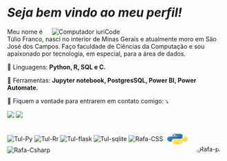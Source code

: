 # *Seja bem vindo ao meu perfil!*


<img src="https://raw.githubusercontent.com/MicaelliMedeiros/micaellimedeiros/master/image/computer-illustration.png" min-width="400px" max-width="400px" width="400px" align="right" alt="Computador iuriCode">

<p align="left"> 
  Meu nome é Túlio Franco, nasci no interior de Minas Gerais e atualmente moro em São José dos Campos. Faço faculdade de Ciências da Computação e sou apaixonado por tecnologia, em especial, para a área de dados.
</p>

<p align="left">
  🦄 Linguagens: <strong>Python, R, SQL e C.</strong>
</p>

<p align="left">
  💼 Ferramentas: <strong>Jupyter notebook, PostgresSQL, Power BI, Power Automate.</strong>
</p>

<p align="left">
  💌 Fiquem a vontade para entrarem em contato comigo: ⤵️

<p align="left">
  <a href="#" alt="Gmail">
  <img src="https://img.shields.io/badge/-Gmail-FF0000?style=flat-square&labelColor=FF0000&logo=gmail&logoColor=white&link=tuliofrancopr@gmail.com" /></a>

  <a href="#" alt="Linkedin">
  <img src="https://img.shields.io/badge/-Linkedin-0e76a8?style=flat-square&logo=Linkedin&logoColor=white&link=https://www.linkedin.com/in/tulio-franco/" /></a>
</p>  
</div>
<div style="display: inline_block"><br>
  <img align="center" alt="Tul-Py" height="30" width="90" src="https://img.shields.io/badge/Python-14354C?style=for-the-badge&logo=python&logoColor=white">
  <img align="center" alt="Tul-Rr" height="30" width="50" src="https://img.shields.io/badge/R-276DC3?style=for-the-badge&logo=r&logoColor=white">
  <img align="center" alt="Tul-flask" height="30" width="80" src="https://img.shields.io/badge/Flask-000000?style=for-the-badge&logo=flask&logoColor=white">
  <img align="center" alt="Tul-sqlite" height="30" width="80" src="https://img.shields.io/badge/SQLite-07405E?style=for-the-badge&logo=sqlite&logoColor=white">
  <img align="center" alt="Rafa-CSS" height="30" width="40" src="https://img.shields.io/badge/Linux-E34F26?style=for-the-badge&logo=linux&logoColor=black">
  <img align="center" alt="Tul-linux" height="30" width="60" src="https://raw.githubusercontent.com/devicons/devicon/master/icons/python/python-original.svg">
  <img align="center" alt="Rafa-Csharp" height="30" width="80" src="https://img.shields.io/badge/Windows-017AD7?style=for-the-badge&logo=windows&logoColor=white">
  <img align="right" alt="Rafa-pic" height="150" style="border-radius:50px;" src="https://media.discordapp.net/attachments/639956127056134178/890373478988013628/Publicacoes_Instagram_1_1.png?width=676&height=676">
</div>
